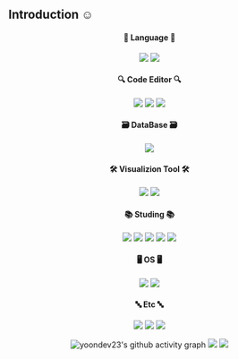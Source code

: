 ## Introduction ☺
<div align=center>
  
#### 📃 Language 📃<br>
<img src="https://img.shields.io/badge/Python-2F6CA5?style=flat-square&logo=python&logoColor=white"/> <img src="https://img.shields.io/badge/R-75AADB?style=flat-square&logo=R&logoColor=white"/>

#### 🔍 Code Editor 🔍<br>
<img src="https://img.shields.io/badge/JupyterNotebook-FF7F00?style=flat-square&logo=Jupyter&logoColor=white"/> <img src="https://img.shields.io/badge/Pycharm-908A17?style=flat-square&logo=Pycharm&logoColor=white"/> <img src="https://img.shields.io/badge/VisualStudioCode-007AAE?style=flat-square&logo=VisualStudioCode&logoColor=white"/>

#### 🗃 DataBase 🗃<br>
<img src="https://img.shields.io/badge/MySQL-3978A2?style=flat-square&logo=MySQL&logoColor=white"/>

#### 🛠 Visualizion Tool 🛠 <br>
<img src="https://img.shields.io/badge/Tableau-C8EBFA?style=flat-square&logo=Tableau&logoColor=white"/> <img src="https://img.shields.io/badge/Looker-3978A2?style=flat-square&logo=Looker&logoColor=white"/>

#### 📚 Studing 📚<br>
<img src="https://img.shields.io/badge/Python-2F6CA5?style=flat-square&logo=python&logoColor=white"/> <img src="https://img.shields.io/badge/R-75AADB?style=flat-square&logo=R&logoColor=white"/>
<img src="https://img.shields.io/badge/MachineLearning-101566?style=flat-square&logo=MachineLearning&logoColor=white"/> <img src="https://img.shields.io/badge/DeepLearning-085820?style=flat-square&logo=DeepLearning&logoColor=white"/> <img src="https://img.shields.io/badge/AI-77070B?style=flat-square&logo=AI&logoColor=white"/>

#### 🖥 OS 🖥<br>
<img src="https://img.shields.io/badge/Window-2F6CA5?style=flat-square&logo=Window&logoColor=white"/> <img src="https://img.shields.io/badge/Mac-75AADB?style=flat-square&logo=Mac&logoColor=white"/>

#### 🔤 Etc 🔤<br>
<img src="https://img.shields.io/badge/Notion-404040?style=flat-square&logo=Notion&logoColor=white"/> <img src="https://img.shields.io/badge/Excel-107C41?style=flat-square&logo=Excel&logoColor=white"/> <img src="https://img.shields.io/badge/Spreadsheet-0F9D58?style=flat-square&logo=Spreadsheet&logoColor=white"/>


<!-- [![yoondev23's github activity graph](https://activity-graph.herokuapp.com/graph?username=yoondev23&theme=monokai)](https://github.com/yoondev23/github-readme-activity-graph) -->
![yoondev23's github activity graph](http://github-profile-summary-cards.vercel.app/api/cards/profile-details?username=yoondev23&theme=monokai)
![](http://github-profile-summary-cards.vercel.app/api/cards/productive-time?username=yoondev23&theme=default&utcOffset=8) ![](http://github-profile-summary-cards.vercel.app/api/cards/repos-per-language?username=yoondev23&theme=default)

<!-- ![](http://github-profile-summary-cards.vercel.app/api/cards/most-commit-language?username=yoondev23&theme=default) -->

<!-- [![yoondev23's GitHub stats](https://github-readme-stats.vercel.app/api?username=yoondev23&show_icons=true&theme=buefy)](https://github.com/yoondev23/github-readme-stats) -->

</div>
